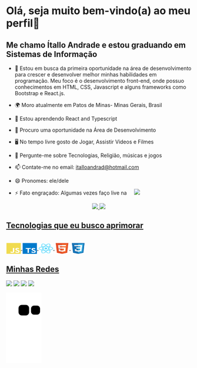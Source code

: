 # Olá, seja muito bem-vindo(a) ao meu perfil👋
## Me chamo Ítallo Andrade e estou graduando em Sistemas de Informação 
- 🔭 Estou em busca da primeira oportunidade na área de desenvolvimento para crescer e desenvolver melhor minhas habilidades em programação. Meu foco é o desenvolvimento front-end, onde possuo conhecimentos em HTML, CSS, Javascript e alguns frameworks como Bootstrap e React.js.

- 🌍 Moro atualmente em Patos de Minas- Minas Gerais, Brasil
- 🌱 Estou aprendendo React and Typescript
- 👯 Procuro uma oportunidade na Área de Desenvolvimento
- 🖥️ No tempo livre gosto de Jogar, Assistir Videos e Filmes 
- 💬 Pergunte-me sobre Tecnologias, Religião, músicas e jogos
- 📫 Contate-me no email: italloandrad@hotmail.com
- 😄 Pronomes: ele/dele
- ⚡ Fato engraçado: Algumas vezes faço live na      <a href="https://www.twitch.tv/flowve"><img src="https://img.shields.io/badge/Twitch-9146FF?style=for-the-badge&logo=twitch&logoColor=white"></a>

<div align="center">
  <a href="https://github.com/italloandrad">
  <img height="180em" src="https://github-readme-stats.vercel.app/api?username=italloandrad&show_icons=true&theme=dark&include_all_commits=true&count_private=true"/>
  <img height="180em" src="https://github-readme-stats.vercel.app/api/top-langs/?username=italloandrad&layout=compact&langs_count=7&theme=dark"/>
</div>

## Tecnologias que eu busco aprimorar
  <div style="display: inline_block"><br>
  <img align="center" alt="Itallo-Js" height="30" width="40" src="https://raw.githubusercontent.com/devicons/devicon/master/icons/javascript/javascript-plain.svg">
  <img align="center" alt="Itallo-Ts" height="30" width="40" src="https://raw.githubusercontent.com/devicons/devicon/master/icons/typescript/typescript-plain.svg">
  <img align="center" alt="Itallo-React" height="30" width="40" src="https://raw.githubusercontent.com/devicons/devicon/master/icons/react/react-original.svg">
  <img align="center" alt="Itallo-HTML" height="30" width="40" src="https://raw.githubusercontent.com/devicons/devicon/master/icons/html5/html5-original.svg">
  <img align="center" alt="Itallo-CSS" height="30" width="40" src="https://raw.githubusercontent.com/devicons/devicon/master/icons/css3/css3-original.svg">
    
## Minhas Redes   
  <div> 
  <a href="https://www.youtube.com/channel/UCe4aMDc06_6jx_7mFqMwg5Q" target="_blank"><img src="https://img.shields.io/badge/YouTube-FF0000?style=for-the-badge&logo=youtube&logoColor=white" target="_blank"></a>
  <a href="https://www.instagram.com/italloandrad"><img src="https://img.shields.io/badge/-Instagram-%23E4405F?style=for-the-badge&logo=instagram&logoColor=white" target="_blank"></a> 
  <a href = "mailto:italloandrad@hotmail.com"><img src="https://img.shields.io/badge/Microsoft_Outlook-0078D4?style=for-the-badge&logo=microsoft-outlook&logoColor=white" target="_blank"></a>
  <a href="https://www.linkedin.com/in/italloandrade/" target="_blank"><img src="https://img.shields.io/badge/-LinkedIn-%230077B5?style=for-the-badge&logo=linkedin&logoColor=white" target="_blank"></a> 
   
  ![Snake animation](https://github.com/Mateus-Batista12/Mateus-Batista12/blob/output/github-contribution-grid-snake.svg)
 
</div><br/>
<div>
